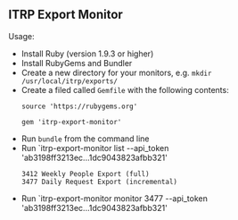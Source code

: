 ITRP Export Monitor
-------------------

Usage:

* Install Ruby (version 1.9.3 or higher)
* Install RubyGems and Bundler
* Create a new directory for your monitors, e.g. `mkdir /usr/local/itrp/exports/`
* Create a filed called `Gemfile` with the following contents:
    ```
    source 'https://rubygems.org'

    gem 'itrp-export-monitor'
    ```
* Run `bundle` from the command line
* Run `itrp-export-monitor list --api_token 'ab3198ff3213ec...1dc9043823afbb321'
    ```
    3412 Weekly People Export (full)
    3477 Daily Request Export (incremental)
    ```
* Run `itrp-export-monitor monitor 3477 --api_token 'ab3198ff3213ec...1dc9043823afbb321'
